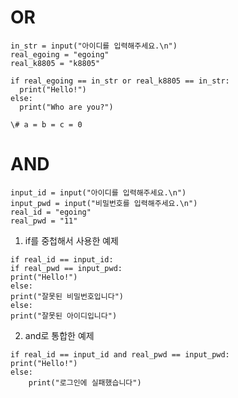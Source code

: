 <h1>OR</h1>

```
in_str = input("아이디를 입력해주세요.\n")
real_egoing = "egoing"
real_k8805 = "k8805"

if real_egoing == in_str or real_k8805 == in_str:
  print("Hello!")
else:
  print("Who are you?")

\# a = b = c = 0
```

<h1>AND</h1>

```
input_id = input("아이디를 입력해주세요.\n")
input_pwd = input("비밀번호를 입력해주세요.\n")
real_id = "egoing"
real_pwd = "11"
```

1. if를 중첩해서 사용한 예제

```
if real_id == input_id:
if real_pwd == input_pwd:
print("Hello!")
else:
print("잘못된 비밀번호입니다")
else:
print("잘못된 아이디입니다")
```
2. and로 통합한 예제
```
if real_id == input_id and real_pwd == input_pwd:
print("Hello!")
else:
    print("로그인에 실패했습니다")
```